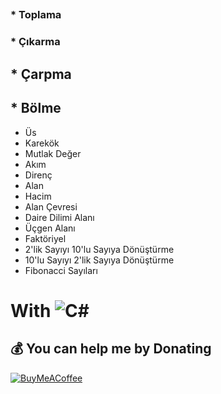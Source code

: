 ## 
### * Toplama 
### * Çıkarma
## * Çarpma
## * Bölme
* Üs 
* Karekök 
* Mutlak Değer 
* Akım 
* Direnç
* Alan
* Hacim
* Alan Çevresi
* Daire Dilimi Alanı
* Üçgen Alanı
* Faktöriyel
* 2'lik Sayıyı 10'lu Sayıya Dönüştürme
* 10'lu Sayıyı 2'lik Sayıya Dönüştürme
* Fibonacci Sayıları


# With ![C#](https://img.shields.io/badge/c%23-%23239120.svg?style=for-the-badge&logo=c-sharp&logoColor=white)

  ## 💰 You can help me by Donating
  [![BuyMeACoffee](https://img.shields.io/badge/Buy%20Me%20a%20Coffee-ffdd00?style=for-the-badge&logo=buy-me-a-coffee&logoColor=black)](https://www.buymeacoffee.com/omicr0n) 
